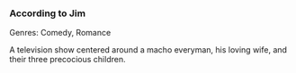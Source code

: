 ### According to Jim

Genres: Comedy, Romance

A television show centered around a macho everyman, his loving wife, and their three precocious children.

